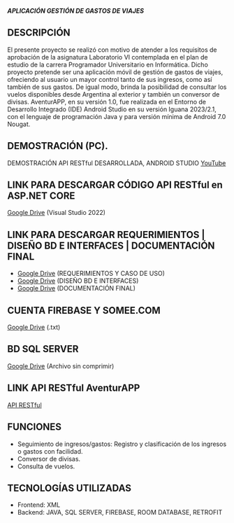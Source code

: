 ***APLICACIÓN GESTIÓN DE GASTOS DE VIAJES***

DESCRIPCIÓN
-----------------------------------------------------------------------------------------------------------------------------------------------------------------------------------------
El presente proyecto se realizó con motivo de atender a los requisitos de aprobación de la asignatura Laboratorio VI contemplada en el plan de estudio de la carrera Programador Universitario en Informática.
Dicho proyecto pretende ser una aplicación móvil de gestión de gastos de viajes, ofreciendo al usuario un mayor control tanto de sus ingresos, como así también de sus gastos.
De igual modo, brinda la posibilidad de consultar los vuelos disponibles desde Argentina al exterior y también un conversor de divisas.
AventurAPP, en su versión 1.0, fue realizada en el Entorno de Desarrollo Integrado (IDE) Android Studio en su versión Iguana 2023/2.1, con el lenguaje de programación Java y para versión mínima de Android 7.0 Nougat.


DEMOSTRACIÓN (PC).
-----------------------------------------------------------------------------------------------------------------------------------------------------------------------------------------
DEMOSTRACIÓN API RESTful DESARROLLADA, ANDROID STUDIO [YouTube](https://www.youtube.com/watch?v=AgtBHKTW_64)



LINK PARA DESCARGAR CÓDIGO API RESTful en ASP.NET CORE
-----------------------------------------------------------------------------------------------------------------------------------------------------------------------------------------
[Google Drive](https://drive.google.com/file/d/1uPotqQUio4c5ayhu9N_1RseeNxjiSf7B/view?usp=drive_link)  (Visual Studio 2022)


LINK PARA DESCARGAR REQUERIMIENTOS | DISEÑO BD E INTERFACES | DOCUMENTACIÓN FINAL
-----------------------------------------------------------------------------------------------------------------------------------------------------------------------------------------
- [Google Drive](https://drive.google.com/file/d/1KzwbNtSYkNBYUNVt4Z0WTpHQCpPo1puW/view?usp=drive_link) (REQUERIMIENTOS Y CASO DE USO)
- [Google Drive](https://drive.google.com/file/d/1pyt1RKHbVXi85kZy3g4FDk4nXBonZdWp/view?usp=drive_link) (DISEÑO BD E INTERFACES)
- [Google Drive](https://drive.google.com/file/d/1wp-IVKF-Nbo0hbshpZTZ3G0x92LnpcPB/view?usp=drive_link) (DOCUMENTACIÓN FINAL)

CUENTA FIREBASE Y SOMEE.COM
-----------------------------------------------------------------------------------------------------------------------------------------------------------------------------------------
[Google Drive](https://drive.google.com/file/d/1L179vQRq5oFjf38lDCeDjSZEYA50ftER/view?usp=drive_link) (.txt)

BD SQL SERVER
-----------------------------------------------------------------------------------------------------------------------------------------------------------------------------------------
[Google Drive](https://drive.google.com/file/d/1af-9oHK4yDf0N9mFN8jte9rQ2zfVGAnf/view?usp=drive_link) (Archivo sin comprimir)


LINK API RESTful AventurAPP
-----------------------------------------------------------------------------------------------------------------------------------------------------------------------------------------
[API RESTful](https://www.aventurapp2024.somee.com/swagger/index.html)


FUNCIONES
-----------------------------------------------------------------------------------------------------------------------------------------------------------------------------------------
- Seguimiento de ingresos/gastos: Registro y clasificación de los ingresos o gastos con facilidad.
- Conversor de divisas.
- Consulta de vuelos.

TECNOLOGÍAS UTILIZADAS
-----------------------------------------------------------------------------------------------------------------------------------------------------------------------------------------
- Frontend: XML
- Backend: JAVA, SQL SERVER, FIREBASE, ROOM DATABASE, RETROFIT


